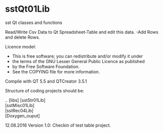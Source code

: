 # sstQt01Lib
sst Qt classes and functions

Read/Write Csv Data to Qt Spreadsheet-Table and edit this data.
   -Add Rows and delete Rows.

Licence model:
* This is free software; you can redistribute and/or modify it under
* the terms of the GNU Lesser General Public Licence as published
* by the Free Software Foundation.
* See the COPYING file for more information.

Compile with QT 5.5 and QTCreator 3.5.1

Structure of coding projects should be:

.. [libs]
   [sstStr01Lib] <BR>
   [sstMisc01Lib] <BR>
   [sstRec04Lib] <BR>
   [Doxygen_ouput] <BR>

12.08.2016  Version 1.0: Checkin of test table project. <BR>

